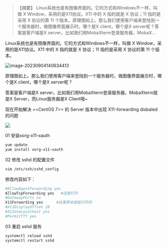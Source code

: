 > 【摘要】 Linux系统也是有图像界面的。它的方式和Windows不一样，叫做 X Window，采用的是X11协议。X11 中的 X 指的就是 X 协议；11 指的是采用 X 协议的第 11 个版本。原理图如上。那么我们使用客户端来登陆到一个服务器时，做图像界面展示时，哪个是X client，哪个是X server呢？答案是客户端是X server，比如我们用MobaXterm登录服务器，MobaX...

Linux系统也是有图像界面的。它的方式和Windows不一样，叫做 X Window，采用的是X11协议。X11 中的 X 指的就是 X 协议；11 指的是采用 X 协议的第 11 个版本。

![image-20230904140634413](https://new-blog-image.oss-cn-hangzhou.aliyuncs.com/img/image-20230904140634413.png)

原理图如上。那么我们使用客户端来登陆到一个服务器时，做图像界面展示时，哪个是X client，哪个是X server呢？

答案是客户端是X server，比如我们用MobaXterm登录服务器，MobaXterm就是X Server，而Linux服务器是X Client哦~



现在开始解决 ==CentOS 7== 的 Server 版本中出现 X11-forwarding disbaled 的问题

![](https://new-blog-image.oss-cn-hangzhou.aliyuncs.com/img/image-20230904140417503.png)



01 安装xorg-x11-xauth

```bash
yum update
yum install xorg-x11-xauth
```



02 修改 sshd 的配置文件

```bash
vim /etc/ssh/sshd_config
```

修改内容如下：

```bash
#AllowAgentForwarding yes
AllowTcpForwarding yes   #这里打开
#GatewayPorts no
X11Forwarding yes      #这里原本就是打开的
#X11DisplayOffset 10
#X11UseLocalhost yes
#PermitTTY yes
```



03 重启 sshd 服务

```bash
systemctl reload sshd
systemctl restart sshd
```

